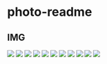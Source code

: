 # photo-readme


## IMG

<img style="" src="./assets/mockup.png" />
<img style="" src="./assets/mockup02.png" />
<img style="" src="./assets/mockup03.png" />
<img style="" src="./assets/mockup04.png" />
<img style="" src="./assets/group_215.svg" />
<img style="" src="./assets/group_215_02.svg" />
<img style="" src="./assets/footer.svg" />
<img style="" src="./assets/separator.svg" />
<img style="" src="./assets/separator_table.svg" />
<img style="" src="./assets/page02_investimentos.svg" />
<img style="" src="./assets/page02_investimentos_02.svg" />